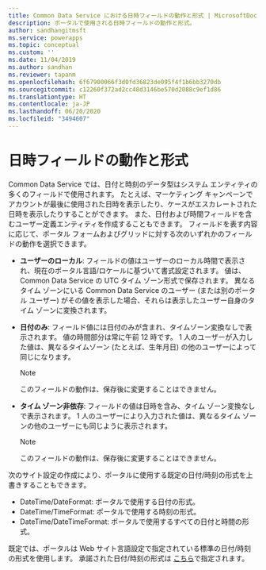 ```yaml
---
title: Common Data Service における日時フィールドの動作と形式 | MicrosoftDocs
description: ポータルで使用される日時フィールドの動作と形式。
author: sandhangitmsft
ms.service: powerapps
ms.topic: conceptual
ms.custom: ''
ms.date: 11/04/2019
ms.author: sandhan
ms.reviewer: tapanm
ms.openlocfilehash: 6f67900066f3d0fd36823de095f4f1b6bb3270db
ms.sourcegitcommit: c12260f372ad2cc48d3146be570d2088c9ef1d86
ms.translationtype: HT
ms.contentlocale: ja-JP
ms.lasthandoff: 06/20/2020
ms.locfileid: "3494607"
---
```

# <a name="behavior-and-format-of-the-date-and-time-field"></a>日時フィールドの動作と形式

Common Data Service では、日付と時刻のデータ型はシステム エンティティの多くのフィールドで使用されます。 たとえば、マーケティング キャンペーンでアカウントが最後に使用された日時を表示したり、ケースがエスカレートされた日時を表示したりすることができます。 また、日付および時間フィールドを含むユーザー定義エンティティを作成することもできます。 フィールドを表す内容に応じて、ポータル フォームおよびグリッドに対する次のいずれかのフィールドの動作を選択できます。 
- **ユーザーのローカル**: フィールドの値はユーザーのローカル時間で表示され、現在のポータル言語/ロケールに基づいて書式設定されます。 値は、Common Data Service の UTC タイム ゾーン形式で保存されます。 異なるタイム ゾーンにいる Common Data Service のユーザー (または別のポータル ユーザー) がその値を表示した場合、それらは表示したユーザー自身のタイム ゾーンに変換されます。
- **日付のみ**: フィールド値には日付のみが含まれ、タイムゾーン変換なしで表示されます。 値の時間部分は常に午前 12 時です。 1 人のユーザーが入力した値は、異なるタイムゾーン (たとえば、生年月日) の他のユーザーによって同じになります。
  
  > [!Note]
  > このフィールドの動作は、保存後に変更することはできません。
  
- **タイム ゾーン非依存**: フィールドの値は日時を含み、タイム ゾーン変換なしで表示されます。 1 人のユーザーにより入力された値は、異なるタイム ゾーンの他のユーザーにも同じように表示されます。
  
  > [!Note]
  > このフィールドの動作は、保存後に変更することはできません。

次のサイト設定の作成により、ポータルに使用する既定の日付/時刻の形式を上書きすることもできます。
- DateTime/DateFormat: ポータルで使用する日付の形式。 
- DateTime/TimeFormat: ポータルで使用する時刻の形式。 
- DateTime/DateTimeFormat: ポータルで使用するすべての日付と時間の形式。

既定では、ポータルは Web サイト言語設定で指定されている標準の日付/時刻の形式を使用します。
承諾された日付/時刻の形式は [こちら](https://docs.microsoft.com/dotnet/standard/base-types/custom-date-and-time-format-strings)で指定されます。
